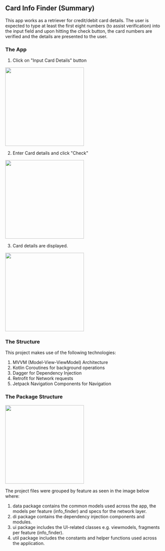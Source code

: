 ## Card Info Finder (Summary)

This app works as a retriever for credit/debit card details. The user is expected to type at least
the first eight numbers (to assist verification) into the input field and upon hitting the check
button, the card numbers are verified and the details are presented to the user.

### The App

1. Click on "Input Card Details" button

<img src="https://github.com/OlaoreFouad/card-info-finder/tree/main/shots/input_card_details.jpeg" width="250" />   

2. Enter Card details and click "Check"

<img src="https://github.com/OlaoreFouad/card-info-finder/tree/main/shots/enter_credit_card_number.jpeg" width="250" />   

3. Card details are displayed.

<img src="https://github.com/OlaoreFouad/card-info-finder/tree/main/shots/card_details_page.jpeg" width="250" />   


### The Structure

This project makes use of the following technologies:

1. MVVM (Model-View-ViewModel) Architecture
2. Kotlin Coroutines for background operations
3. Dagger for Dependency Injection
4. Retrofit for Network requests
5. Jetpack Navigation Components for Navigation

### The Package Structure

<img src="https://github.com/OlaoreFouad/card-info-finder/tree/main/shots/package_structure.jpeg" width="250" />   


The project files were grouped by feature as seen in the image below where:

1. data package contains the common models used across the app, the models per feature (info_finder) 
   and specs for the network layer.
2. di package contains the dependency injection components and modules.
3. ui package includes the UI-related classes e.g. viewmodels, fragments per feature (info_finder).
4. util package includes the constants and helper functions used across the application.